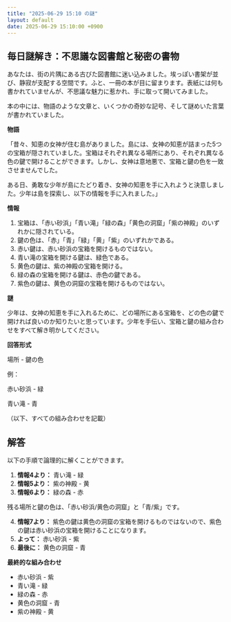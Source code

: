 ```yaml
---
title: "2025-06-29 15:10 の謎"
layout: default
date: 2025-06-29 15:10:00 +0900
---
```

## 毎日謎解き：不思議な図書館と秘密の書物

あなたは、街の片隅にある古びた図書館に迷い込みました。埃っぽい書架が並び、静寂が支配する空間です。ふと、一冊の本が目に留まります。表紙には何も書かれていませんが、不思議な魅力に惹かれ、手に取って開いてみました。

本の中には、物語のような文章と、いくつかの奇妙な記号、そして謎めいた言葉が書かれていました。

**物語**

「昔々、知恵の女神が住む島がありました。島には、女神の知恵が詰まった5つの宝箱が隠されていました。宝箱はそれぞれ異なる場所にあり、それぞれ異なる色の鍵で開けることができます。しかし、女神は意地悪で、宝箱と鍵の色を一致させませんでした。

ある日、勇敢な少年が島にたどり着き、女神の知恵を手に入れようと決意しました。少年は島を探索し、以下の情報を手に入れました。」

**情報**

1.  宝箱は、「赤い砂浜」「青い滝」「緑の森」「黄色の洞窟」「紫の神殿」のいずれかに隠されている。
2.  鍵の色は、「赤」「青」「緑」「黄」「紫」のいずれかである。
3.  赤い鍵は、赤い砂浜の宝箱を開けるものではない。
4.  青い滝の宝箱を開ける鍵は、緑色である。
5.  黄色の鍵は、紫の神殿の宝箱を開ける。
6.  緑の森の宝箱を開ける鍵は、赤色の鍵である。
7.  紫色の鍵は、黄色の洞窟の宝箱を開けるものではない。

**謎**

少年は、女神の知恵を手に入れるために、どの場所にある宝箱を、どの色の鍵で開ければ良いのか知りたいと思っています。少年を手伝い、宝箱と鍵の組み合わせをすべて解き明かしてください。

**回答形式**

場所 - 鍵の色

例：

赤い砂浜 - 緑

青い滝 - 青

（以下、すべての組み合わせを記載）

## 解答

以下の手順で論理的に解くことができます。

1.  **情報4より：** 青い滝 - 緑
2.  **情報5より：** 紫の神殿 - 黄
3.  **情報6より：** 緑の森 - 赤

残る場所と鍵の色は、「赤い砂浜/黄色の洞窟」と「青/紫」です。

4.  **情報7より：** 紫色の鍵は黄色の洞窟の宝箱を開けるものではないので、紫色の鍵は赤い砂浜の宝箱を開けることになります。
5.  **よって：** 赤い砂浜 - 紫
6.  **最後に：** 黄色の洞窟 - 青

**最終的な組み合わせ**

*   赤い砂浜 - 紫
*   青い滝 - 緑
*   緑の森 - 赤
*   黄色の洞窟 - 青
*   紫の神殿 - 黄
